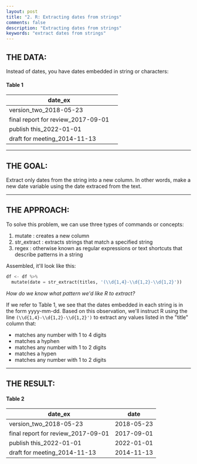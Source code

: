 ```yaml
---
layout: post
title: "2. R: Extracting dates from strings"
comments: false
description: "Extracting dates from strings"
keywords: "extract dates from strings"
---
```


## THE DATA: 
Instead of dates, you have dates embedded in string or characters:

#### Table 1
| date_ex                            |                 |
| ---------------------------------- | :-------------: |
| version_two_2018-05-23             |                 |
| final report for review_2017-09-01 |                 |
| publish this_2022-01-01            |                 |
| draft for meeting_2014-11-13       |                 |

___

## THE GOAL: 
Extract only dates from the string into a new column. In other words, make a new date variable using the date extraced from the text.

___

## THE APPROACH: 

To solve this problem, we can use three types of commands or concepts: 
1) mutate : creates a new column
2) str_extract : extracts strings that match a specified string
3) regex : otherwise known as regular expressions or text shortcuts that describe patterns in a string

Assembled, it'll look like this:

```python
df <- df %>% 
  mutate(date = str_extract(titles, '(\\d{1,4}-\\d{1,2}-\\d{1,2}'))
```

_How do we know what pattern we'd like R to extract?_

If we refer to Table 1, we see that the dates embedded in each string is in the form yyyy-mm-dd. Based on this observation, we'll instruct R using the line `(\\d{1,4}-\\d{1,2}-\\d{1,2}')` to extract any values listed in the "title" column that:
* matches any number with 1 to 4 digits
* matches a hyphen
* matches any number with 1 to 2 digits
* matches a hypen
* matches any number with 1 to 2 digits

___

## THE RESULT: 

#### Table 2
| date_ex                            |    date          |
| ---------------------------------- | :--------------: |
| version_two_2018-05-23             |  2018-05-23      |
| final report for review_2017-09-01 |  2017-09-01      |
| publish this_2022-01-01            |  2022-01-01      |
| draft for meeting_2014-11-13       |  2014-11-13      |

